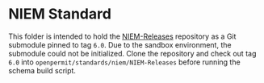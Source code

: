 # NIEM Standard

This folder is intended to hold the [NIEM-Releases](https://github.com/NIEM/NIEM-Releases) repository as a Git submodule pinned to tag `6.0`. Due to the sandbox environment, the submodule could not be initialized. Clone the repository and check out tag `6.0` into `openpermit/standards/niem/NIEM-Releases` before running the schema build script.
